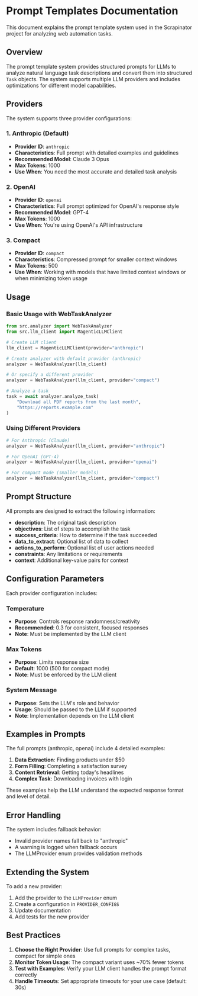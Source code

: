 # Prompt Templates Documentation

This document explains the prompt template system used in the Scrapinator project for analyzing web automation tasks.

## Overview

The prompt template system provides structured prompts for LLMs to analyze natural language task descriptions and convert them into structured `Task` objects. The system supports multiple LLM providers and includes optimizations for different model capabilities.

## Providers

The system supports three provider configurations:

### 1. Anthropic (Default)
- **Provider ID**: `anthropic`
- **Characteristics**: Full prompt with detailed examples and guidelines
- **Recommended Model**: Claude 3 Opus
- **Max Tokens**: 1000
- **Use When**: You need the most accurate and detailed task analysis

### 2. OpenAI
- **Provider ID**: `openai` 
- **Characteristics**: Full prompt optimized for OpenAI's response style
- **Recommended Model**: GPT-4
- **Max Tokens**: 1000
- **Use When**: You're using OpenAI's API infrastructure

### 3. Compact
- **Provider ID**: `compact`
- **Characteristics**: Compressed prompt for smaller context windows
- **Max Tokens**: 500
- **Use When**: Working with models that have limited context windows or when minimizing token usage

## Usage

### Basic Usage with WebTaskAnalyzer

```python
from src.analyzer import WebTaskAnalyzer
from src.llm_client import MagenticLLMClient

# Create LLM client
llm_client = MagenticLLMClient(provider="anthropic")

# Create analyzer with default provider (anthropic)
analyzer = WebTaskAnalyzer(llm_client)

# Or specify a different provider
analyzer = WebTaskAnalyzer(llm_client, provider="compact")

# Analyze a task
task = await analyzer.analyze_task(
    "Download all PDF reports from the last month",
    "https://reports.example.com"
)
```

### Using Different Providers

```python
# For Anthropic (Claude)
analyzer = WebTaskAnalyzer(llm_client, provider="anthropic")

# For OpenAI (GPT-4)
analyzer = WebTaskAnalyzer(llm_client, provider="openai")

# For compact mode (smaller models)
analyzer = WebTaskAnalyzer(llm_client, provider="compact")
```

## Prompt Structure

All prompts are designed to extract the following information:

- **description**: The original task description
- **objectives**: List of steps to accomplish the task
- **success_criteria**: How to determine if the task succeeded
- **data_to_extract**: Optional list of data to collect
- **actions_to_perform**: Optional list of user actions needed
- **constraints**: Any limitations or requirements
- **context**: Additional key-value pairs for context

## Configuration Parameters

Each provider configuration includes:

### Temperature
- **Purpose**: Controls response randomness/creativity
- **Recommended**: 0.3 for consistent, focused responses
- **Note**: Must be implemented by the LLM client

### Max Tokens
- **Purpose**: Limits response size
- **Default**: 1000 (500 for compact mode)
- **Note**: Must be enforced by the LLM client

### System Message
- **Purpose**: Sets the LLM's role and behavior
- **Usage**: Should be passed to the LLM if supported
- **Note**: Implementation depends on the LLM client

## Examples in Prompts

The full prompts (anthropic, openai) include 4 detailed examples:

1. **Data Extraction**: Finding products under $50
2. **Form Filling**: Completing a satisfaction survey
3. **Content Retrieval**: Getting today's headlines
4. **Complex Task**: Downloading invoices with login

These examples help the LLM understand the expected response format and level of detail.

## Error Handling

The system includes fallback behavior:

- Invalid provider names fall back to "anthropic"
- A warning is logged when fallback occurs
- The LLMProvider enum provides validation methods

## Extending the System

To add a new provider:

1. Add the provider to the `LLMProvider` enum
2. Create a configuration in `PROVIDER_CONFIGS`
3. Update documentation
4. Add tests for the new provider

## Best Practices

1. **Choose the Right Provider**: Use full prompts for complex tasks, compact for simple ones
2. **Monitor Token Usage**: The compact variant uses ~70% fewer tokens
3. **Test with Examples**: Verify your LLM client handles the prompt format correctly
4. **Handle Timeouts**: Set appropriate timeouts for your use case (default: 30s)